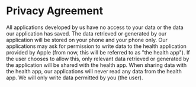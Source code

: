 # Privacy Agreement
All applications developed by us have no access to your data or the data our application has saved. The data retrieved or generated by our application will be stored on your phone and your phone only. Our applications may ask for permission to write data to the health application provided by Apple (from now, this will be referred to as "the health app"). If the user chooses to allow this, only relevant data retrieved or generated by the application will be shared with the health app. When sharing data with the health app, our applications will never read any data from the health app. We will only write data permitted by you (the user). 
